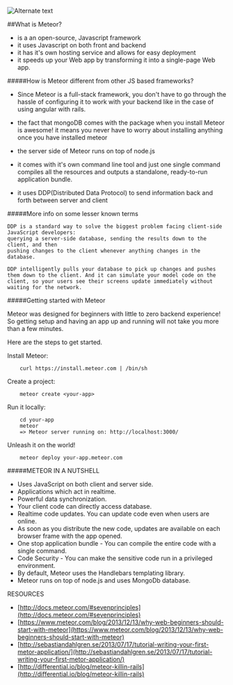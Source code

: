 

![Alternate text](http://airpair-blog.s3.amazonaws.com/wp-content/uploads/2014/02/meteor-logo.png)



##What is Meteor?

* is a an open-source, Javascript framework
* it uses Javascript on both front and backend
* it has it's own hosting service and allows for easy deployment
* it speeds up your Web app by transforming it into a single-page Web app. 


#####How is Meteor different from other JS based frameworks?
    
* Since Meteor is a full-stack framework, you don't have to go through the hassle of configuring it to work with your backend like in the case of using angular with rails.

* the fact that mongoDB comes with the package when you install Meteor is awesome! it means you never have to worry about installing anything once you have installed meteor

* the server side of Meteor runs on top of node.js 

* it comes with it's own command line tool and just one single command compiles all the resources and outputs a standalone, ready-to-run application bundle.

* it uses DDP(Distributed Data Protocol) to send information back and forth between server and client


#####More info on some lesser known terms
    
    DDP is a standard way to solve the biggest problem facing client-side JavaScript developers: 
    querying a server-side database, sending the results down to the client, and then 
    pushing changes to the client whenever anything changes in the database. 
    
	DDP intelligently pulls your database to pick up changes and pushes 
	them down to the client. And it can simulate your model code on the 
	client, so your users see their screens update immediately without waiting for the network.


#####Getting started with Meteor

Meteor was designed for beginners with little to zero backend experience! So getting setup and having an app up and running will not take you more than a few minutes.

Here are the steps to get started.

Install Meteor:

		curl https://install.meteor.com | /bin/sh		
Create a project:
		
		meteor create <your-app>
		
Run it locally:

		cd your-app
		meteor 
		=> Meteor server running on: http://localhost:3000/
		
Unleash it on the world!

		meteor deploy your-app.meteor.com


    

#####METEOR IN A NUTSHELL

* Uses JavaScript on both client and server side. 
* Applications which act in realtime. 
* Powerful data synchronization. 
* Your client code can directly access database. 
* Realtime code updates. You can update code even when users are online. 
* As soon as you distribute the new code, updates are available on each browser frame with the app opened. 
* One stop application bundle - You can compile the entire code with a single command. 
* Code Security - You can make the sensitive code run in a privileged environment. 
* By default, Meteor uses the Handlebars templating library. 
* Meteor runs on top of node.js and uses MongoDb database.

RESOURCES

* [http://docs.meteor.com/#sevenprinciples](http://docs.meteor.com/#sevenprinciples)
* [https://www.meteor.com/blog/2013/12/13/why-web-beginners-should-start-with-meteor](https://www.meteor.com/blog/2013/12/13/why-web-beginners-should-start-with-meteor)
* [http://sebastiandahlgren.se/2013/07/17/tutorial-writing-your-first-metor-application/](http://sebastiandahlgren.se/2013/07/17/tutorial-writing-your-first-metor-application/)
* [http://differential.io/blog/meteor-killin-rails](http://differential.io/blog/meteor-killin-rails)

